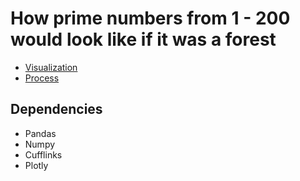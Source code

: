 # How prime numbers from 1 - 200 would look like if it was a forest
* [Visualization](https://htmlpreview.github.io/?https://github.com/hyoaru/sch-acts/blob/master/dismath-3dmesh-artwork/mesh_art_plot.html)
* [Process](https://github.com/hyoaru/sch-acts/blob/master/dismath-3dmesh-artwork/mesh_art.ipynb)

## Dependencies
* Pandas
* Numpy
* Cufflinks
* Plotly